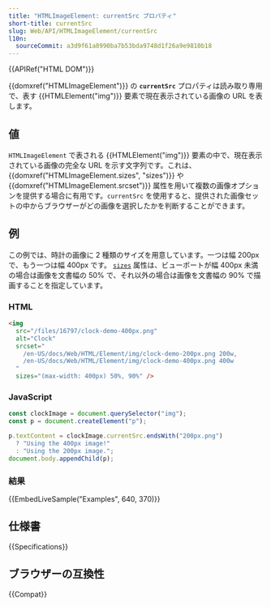 ```yaml
---
title: "HTMLImageElement: currentSrc プロパティ"
short-title: currentSrc
slug: Web/API/HTMLImageElement/currentSrc
l10n:
  sourceCommit: a3d9f61a8990ba7b53bda9748d1f26a9e9810b18
---
```


{{APIRef("HTML DOM")}}

{{domxref("HTMLImageElement")}} の **`currentSrc`** プロパティは読み取り専用で、表す {{HTMLElement("img")}} 要素で現在表示されている画像の URL を表します。

## 値

`HTMLImageElement` で表される {{HTMLElement("img")}} 要素の中で、現在表示されている画像の完全な URL を示す文字列です。これは、{{domxref("HTMLImageElement.sizes", "sizes")}} や {{domxref("HTMLImageElement.srcset")}} 属性を用いて複数の画像オプションを提供する場合に有用です。`currentSrc` を使用すると、提供された画像セットの中からブラウザーがどの画像を選択したかを判断することができます。

## 例

この例では、時計の画像に 2 種類のサイズを用意しています。一つは幅 200px で、もう一つは幅 400px です。 [`sizes`](/ja/docs/Web/HTML/Element/img#sizes) 属性は、ビューポートが幅 400px 未満の場合は画像を文書幅の 50% で、それ以外の場合は画像を文書幅の 90% で描画することを指定しています。

### HTML

```html
<img
  src="/files/16797/clock-demo-400px.png"
  alt="Clock"
  srcset="
    /en-US/docs/Web/HTML/Element/img/clock-demo-200px.png 200w,
    /en-US/docs/Web/HTML/Element/img/clock-demo-400px.png 400w
  "
  sizes="(max-width: 400px) 50%, 90%" />
```

### JavaScript

```js
const clockImage = document.querySelector("img");
const p = document.createElement("p");

p.textContent = clockImage.currentSrc.endsWith("200px.png")
  ? "Using the 400px image!"
  : "Using the 200px image.";
document.body.appendChild(p);
```

### 結果

{{EmbedLiveSample("Examples", 640, 370)}}

## 仕様書

{{Specifications}}

## ブラウザーの互換性

{{Compat}}
